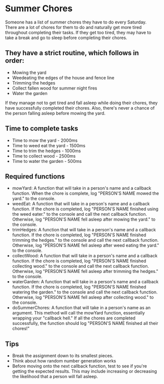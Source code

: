 # Summer Chores

Someone has a list of summer chores they have to do every Saturday. There are a lot of chores for them to do and naturally get more tired throughout completing their tasks.
If they get too tired, they may have to take a break and go to sleep before completing their chores.

## They have a strict routine, which follows in order:

- Mowing the yard
- Weedeating the edges of the house and fence line
- Trimming the hedges
- Collect fallen wood for summer night fires
- Water the garden

If they manage not to get tired and fall asleep while doing their chores, they have successfully completed their chores.
Also, there's never a chance of the person falling asleep before mowing the yard.

## Time to complete tasks

- Time to mow the yard - 2000ms
- Time to weed eat the yard - 1500ms
- Time to trim the hedges - 1000ms
- Time to collect wood - 2500ms
- Time to water the garden - 500ms

## Required functions

- mowYard:  A function that will take in a person's name and a callback function. When the chore is complete, log "PERSON'S NAME mowed the yard." to the console.
- weedEat:  A function that will take in a person's name and a callback function. If the chore is completed, log "PERSON'S NAME finished using the weed eater." to the console and call the next callback function. Otherwise, log "PERSON'S NAME fell asleep after mowing the yard." to the console.
- trimHedges:   A function that will take in a person's name and a callback function. If the chore is completed, log "PERSON'S NAME finished trimming the hedges." to the console and call the next callback function. Otherwise, log "PERSON'S NAME fell asleep after weed eating the yard." to the console.
- collectWood:  A function that will take in a person's name and a callback function. If the chore is completed, log "PERSON'S NAME finished collecting wood." to the console and call the next callback function. Otherwise, log "PERSON'S NAME fell asleep after trimming the hedges." to the console.
- waterGarden:  A function that will take in a person's name and a callback function. If the chore is completed, log "PERSON'S NAME finished watering the garden." to the console and call the next callback function. Otherwise, log "PERSON'S NAME fell asleep after collecting wood." to the console.
- doSummerChores:   A function that will take in a person's name as an argument. This method will call the mowYard function, essentially wrapping your "callback hell." If all the chores are completed successfully, the function should log "PERSON'S NAME finished all their chores!"

## Tips

- Break the assignment down to its smallest pieces.
- Think about how random number generation works
- Before moving onto the next callback function, test to see if you're getting the expected results.
This may include increasing or decreasing the likelihood that a person will fall asleep.